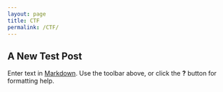 ```yaml
---
layout: page
title: CTF
permalink: /CTF/
---
```


## A New Test Post

Enter text in [Markdown](http://daringfireball.net/projects/markdown/). Use the toolbar above, or click the **?** button for formatting help.
